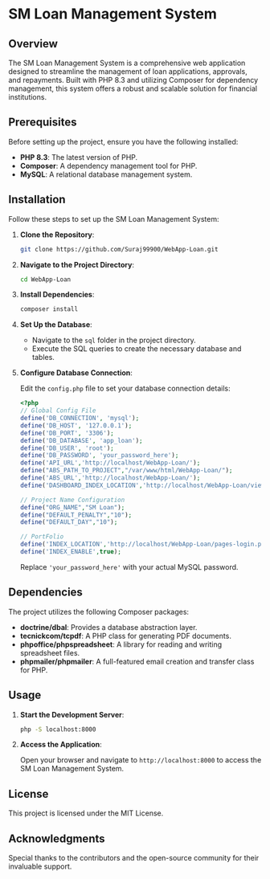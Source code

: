 # SM Loan Management System

## Overview

The SM Loan Management System is a comprehensive web application designed to streamline the management of loan applications, approvals, and repayments. Built with PHP 8.3 and utilizing Composer for dependency management, this system offers a robust and scalable solution for financial institutions.

## Prerequisites

Before setting up the project, ensure you have the following installed:

- **PHP 8.3**: The latest version of PHP.
- **Composer**: A dependency management tool for PHP.
- **MySQL**: A relational database management system.

## Installation

Follow these steps to set up the SM Loan Management System:

1. **Clone the Repository**:

   ```bash
   git clone https://github.com/Suraj99900/WebApp-Loan.git
   ```

2. **Navigate to the Project Directory**:

   ```bash
   cd WebApp-Loan
   ```

3. **Install Dependencies**:

   ```bash
   composer install
   ```

4. **Set Up the Database**:

   - Navigate to the `sql` folder in the project directory.
   - Execute the SQL queries to create the necessary database and tables.

5. **Configure Database Connection**:

   Edit the `config.php` file to set your database connection details:

   ```php
   <?php
   // Global Config File
   define('DB_CONNECTION', 'mysql');
   define('DB_HOST', '127.0.0.1');
   define('DB_PORT', '3306');
   define('DB_DATABASE', 'app_loan');
   define('DB_USER', 'root');
   define('DB_PASSWORD', 'your_password_here');
   define('API_URL','http://localhost/WebApp-Loan/');
   define("ABS_PATH_TO_PROJECT","/var/www/html/WebApp-Loan/");
   define('ABS_URL','http://localhost/WebApp-Loan/');
   define('DASHBOARD_INDEX_LOCATION','http://localhost/WebApp-Loan/view/Dashboard.php');

   // Project Name Configuration
   define("ORG_NAME","SM Loan");
   define("DEFAULT_PENALTY","10");
   define("DEFAULT_DAY","10");

   // PortFolio
   define('INDEX_LOCATION','http://localhost/WebApp-Loan/pages-login.php');
   define('INDEX_ENABLE',true);
   ```

   Replace `'your_password_here'` with your actual MySQL password.

## Dependencies

The project utilizes the following Composer packages:

- **doctrine/dbal**: Provides a database abstraction layer.
- **tecnickcom/tcpdf**: A PHP class for generating PDF documents.
- **phpoffice/phpspreadsheet**: A library for reading and writing spreadsheet files.
- **phpmailer/phpmailer**: A full-featured email creation and transfer class for PHP.

## Usage

1. **Start the Development Server**:

   ```bash
   php -S localhost:8000
   ```

2. **Access the Application**:

   Open your browser and navigate to `http://localhost:8000` to access the SM Loan Management System.

## License

This project is licensed under the MIT License.

## Acknowledgments

Special thanks to the contributors and the open-source community for their invaluable support. 
